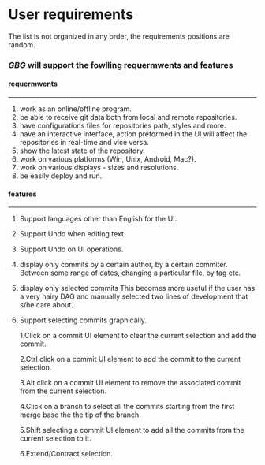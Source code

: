 # User requirements
The list is not organized in any order, the requirements positions are random.

### *GBG* will support the fowlling requermwents and features 



#### requermwents
___
  1. work as an online/offline program.
  2. be able to receive git data both from local and remote repositories.
  3. have configurations files for repositories path, styles and more.
  4. have an interactive interface, action preformed in the UI will affect the repositories in real-time and vice versa.
  5. show the latest state of the repository.  
  6. work on various platforms (Win, Unix, Android, Mac?).
  7. work on various displays - sizes and resolutions.
  8. be easily deploy and run.
  
  

#### features
___
1. Support languages other than English for the UI.
2. Support Undo when editing text.
3. Support Undo on UI operations.
4. display only commits by a certain author, by a certain commiter. Between some range of dates, changing a particular file, by tag etc.
5. display only selected commits This becomes more useful if the user has a very hairy DAG and manually selected two lines of development that s/he care about.
6. Support selecting commits graphically.

   1.Click on a commit UI element to clear the current selection and add the commit.
   
   2.Ctrl click on a commit UI element to add the commit to the current selection.
   
   3.Alt click on a commit UI element to remove the associated commit from the current selection.
   
   4.Click on a branch to select all the commits starting from the first merge base the the tip of the branch.
   
   5.Shift selecting a commit UI element to add all the commits from the current selection to it.

   6.Extend/Contract selection.
